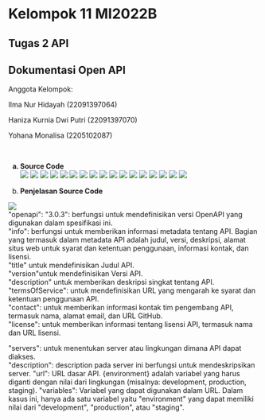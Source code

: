 <h1>Kelompok 11 MI2022B</h1>
<h2> Tugas 2 API</h2>
<h2>Dokumentasi Open API</h2>
<p>Anggota Kelompok:</p>
<p>Ilma Nur Hidayah (22091397064)</p>
<p>Haniza Kurnia Dwi Putri (22091397070)</p>
<p>Yohana Monalisa (2205102087)</p>
<br>
<ol type = "a">
  <Strong><Li>Source Code</Li></Strong>
  <img src = "API1.png">
  <img src = "API2.png">
  <img src = "API3.png">
  <img src = "API4.png">
  <img src = "API5.png">
  <img src = "API6.png">
  <img src = "API7.png">
  <img src = "API8.png">
  <img src = "API9.png">
  <img src = "API10.png">
  <img src = "API11.png">
  <img src = "API12.png">
  <img src = "API13.png">
  <img src = "API14.png">
  <img src = "API15.png">
  <img src = "API16.png">
  <img src = "API17.png">
  
  <Strong><Li>Penjelasan Source Code</Li></Strong>
</ol>
  <img src = "API1.png">
<br>"openapi": "3.0.3": berfungsi untuk mendefinisikan versi OpenAPI yang digunakan dalam spesifikasi ini.
<br>"info": berfungsi untuk memberikan informasi metadata tentang API. Bagian yang termasuk dalam metadata API adalah judul, versi, deskripsi, alamat situs web untuk syarat dan ketentuan penggunaan, informasi kontak, dan lisensi. 
<br>"title" untuk mendefinisikan Judul API.
<br>"version"untuk mendefinisikan Versi API.
<br>"description" untuk memberikan deskripsi singkat tentang API.
<br>"termsOfService": untuk mendefinisikan URL yang mengarah ke syarat dan ketentuan penggunaan API.
<br>"contact": untuk memberikan informasi kontak tim pengembang API, termasuk nama, alamat email, dan URL GitHub.
<br>"license": untuk memberikan informasi tentang lisensi API, termasuk nama dan URL lisensi.
<p></p>
"servers": untuk menentukan server atau lingkungan dimana API dapat diakses.
<br>"description": description pada server ini berfungsi untuk mendeskripsikan server.
"url": URL dasar API. {environment} adalah variabel yang harus diganti dengan nilai dari lingkungan (misalnya: development, production, staging).
"variables": Variabel yang dapat digunakan dalam URL. Dalam kasus ini, hanya ada satu variabel yaitu "environment" yang dapat memiliki nilai dari "development", "production", atau "staging".
  
  


